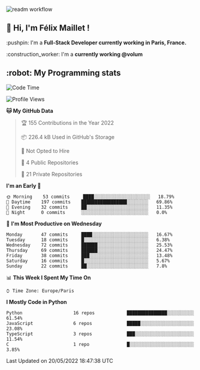 ![readm workflow](https://github.com/fmaillet24/fmaillet24/actions/workflows/main.yml/badge.svg)

<h2>👋 Hi, I'm Félix Maillet !</h2>

<p>:pushpin: I'm a <strong>Full-Stack Developer currently working in Paris, France.</strong></p>
<p>:construction_worker: I'm a <strong>currently working @volum</strong></p>

<h2>:robot: My Programming stats</h2>

<!--START_SECTION:waka-->
![Code Time](http://img.shields.io/badge/Code%20Time-0%20secs-blue)

![Profile Views](http://img.shields.io/badge/Profile%20Views-2-blue)

**🐱 My GitHub Data** 

> 🏆 155 Contributions in the Year 2022
 > 
> 📦 226.4 kB Used in GitHub's Storage 
 > 
> 🚫 Not Opted to Hire
 > 
> 📜 4 Public Repositories 
 > 
> 🔑 21 Private Repositories  
 > 
**I'm an Early 🐤** 

```text
🌞 Morning    53 commits     ████░░░░░░░░░░░░░░░░░░░░░   18.79% 
🌆 Daytime    197 commits    █████████████████░░░░░░░░   69.86% 
🌃 Evening    32 commits     ██░░░░░░░░░░░░░░░░░░░░░░░   11.35% 
🌙 Night      0 commits      ░░░░░░░░░░░░░░░░░░░░░░░░░   0.0%

```
📅 **I'm Most Productive on Wednesday** 

```text
Monday       47 commits     ████░░░░░░░░░░░░░░░░░░░░░   16.67% 
Tuesday      18 commits     █░░░░░░░░░░░░░░░░░░░░░░░░   6.38% 
Wednesday    72 commits     ██████░░░░░░░░░░░░░░░░░░░   25.53% 
Thursday     69 commits     ██████░░░░░░░░░░░░░░░░░░░   24.47% 
Friday       38 commits     ███░░░░░░░░░░░░░░░░░░░░░░   13.48% 
Saturday     16 commits     █░░░░░░░░░░░░░░░░░░░░░░░░   5.67% 
Sunday       22 commits     ██░░░░░░░░░░░░░░░░░░░░░░░   7.8%

```


📊 **This Week I Spent My Time On** 

```text
⌚︎ Time Zone: Europe/Paris

```

**I Mostly Code in Python** 

```text
Python                   16 repos            ███████████████░░░░░░░░░░   61.54% 
JavaScript               6 repos             █████░░░░░░░░░░░░░░░░░░░░   23.08% 
TypeScript               3 repos             ███░░░░░░░░░░░░░░░░░░░░░░   11.54% 
C                        1 repo              █░░░░░░░░░░░░░░░░░░░░░░░░   3.85%

```



 Last Updated on 20/05/2022 18:47:38 UTC
<!--END_SECTION:waka-->
